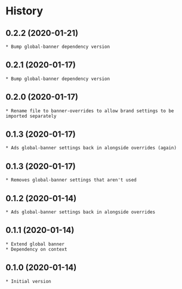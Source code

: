 # History

## 0.2.2 (2020-01-21)
    * Bump global-banner dependency version

## 0.2.1 (2020-01-17)
    * Bump global-banner dependency version

## 0.2.0 (2020-01-17)
    * Rename file to banner-overrides to allow brand settings to be imported separately

## 0.1.3 (2020-01-17)
	* Ads global-banner settings back in alongside overrides (again)

## 0.1.3 (2020-01-17)
	* Removes global-banner settings that aren't used

## 0.1.2 (2020-01-14)
	* Ads global-banner settings back in alongside overrides

## 0.1.1 (2020-01-14)
	* Extend global banner
	* Dependency on context

## 0.1.0 (2020-01-14)
	* Initial version
